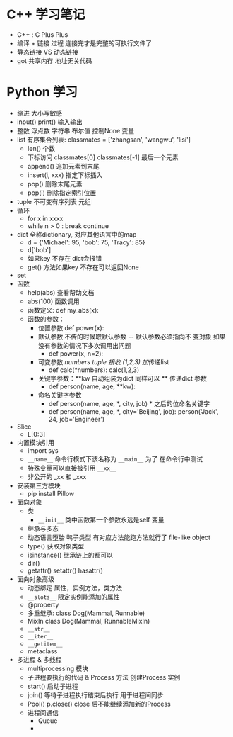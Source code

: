 # C++ 学习笔记
- C++ : C Plus Plus
- 编译 + 链接 过程 连接完才是完整的可执行文件了
- 静态链接 VS 动态链接
- got 共享内存  地址无关代码

# Python 学习
- 缩进 大小写敏感
- input() print() 输入输出
- 整数 浮点数 字符串 布尔值 控制None 变量
- list 有序集合列表: classmates = ['zhangsan', 'wangwu', 'lisi']
    - len() 个数
    - 下标访问 classmates[0] classmates[-1] 最后一个元素
    - append() 追加元素到末尾
    - insert(i, xxx)  指定下标插入
    - pop() 删除末尾元素
    - pop(i) 删除指定索引位置
- tuple 不可变有序列表 元组
-  循环
    - for x in xxxx
    - while n > 0 :  break continue
- dict 全称dictionary, 对应其他语言中的map 
    - d = {'Michael': 95, 'bob': 75, 'Tracy': 85}
    - d['bob']
    - 如果key 不存在 dict会报错
    - get() 方法如果key 不存在可以返回None
- set
- 函数
    - help(abs) 查看帮助文档
    - abs(100) 函数调用
    - 函数定义: def my_abs(x):
    - 函数的参数：
        - 位置参数 def power(x):
        - 默认参数 不传的时候取默认参数  -- 默认参数必须指向不  变对象  如果没有参数的情况下多次调用出问题
            - def power(x, n=2):
        - 可变参数 *numbers tuple 接收  (1,2,3)  加*传递list
            - def calc(*numbers): calc(1,2,3)
        - 关键字参数：**kw  自动组装为dict 同样可以 ** 传递dict 参数
            - def person(name, age, **kw): 
        - 命名关键字参数
            - def person(name, age, *, city, job) * 之后的位命名关键字
            - def person(name, age, *, city='Beijing', job):  person('Jack', 24, job='Engineer')
- Slice
    - L[0:3]
- 内置模块引用
    - import sys
    - `__name__` 命令行模式下该名称为 `__main__` 为了 在命令行中测试
    - 特殊变量可以直接被引用 `__xx__`
    - 非公开的 _xx 和 _xxx
- 安装第三方模块
    - pip install Pillow 
- 面向对象
    - 类
        - `__init__` 类中函数第一个参数永远是self 变量
    - 继承与多态
    - 动态语言堕胎  鸭子类型 有对应方法能跑方法就行了 file-like object
    - type() 获取对象类型
    - isinstance() 继承链上的都可以
    - dir()
    - getattr() setattr() hasattr()
- 面向对象高级
    - 动态绑定 属性，实例方法，类方法
    - `__slots__` 限定实例能添加的属性
    - @property
    - 多重继承: class Dog(Mammal, Runnable)
    - MixIn  class Dog(Mammal, RunnableMixIn)
    - `__str__`
    - `__iter__`
    - `__getitem__`
    - metaclass
- 多进程 & 多线程
    - multiprocessing 模块
    - 子进程要执行的代码 & Process 方法 创建Process 实例
    - start() 启动子进程
    - join() 等待子进程执行结束后执行  用于进程间同步
    - Pool() p.close() close 后不能继续添加新的Process
    - 进程间通信
        - Queue
        - 
